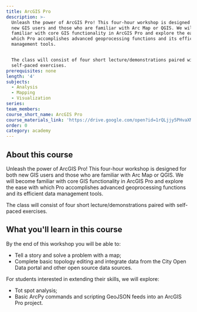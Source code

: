 ```yaml
---
title: ArcGIS Pro
description: >-
  Unleash the power of ArcGIS Pro! This four-hour workshop is designed for both
  new GIS users and those who are familiar with Arc Map or QGIS. We will become
  familiar with core GIS functionality in ArcGIS Pro and explore the ease with
  which Pro accomplishes advanced geoprocessing functions and its efficient data
  management tools.


  The class will consist of four short lecture/demonstrations paired with
  self-paced exercises.
prerequisites: none
length: '4'
subjects:
  - Analysis
  - Mapping
  - Visualization
series:
team_members:
course_short_name: ArcGIS Pro
course_materials_link: 'https://drive.google.com/open?id=1rQLjjy5PHvaXM95qJcxc2Xzr6qDfIYfI'
order: 0
category: academy
---
```


## About this course

Unleash the power of ArcGIS Pro\! This four-hour workshop is designed for both new GIS users and those who are familiar with Arc Map or QGIS. We will become familiar with core GIS functionality in ArcGIS Pro and explore the ease with which Pro accomplishes advanced geoprocessing functions and its efficient data management tools.

The class will consist of four short lecture/demonstrations paired with self-paced exercises.

## What you'll learn in this course

By the end of this workshop you will be able to:

* Tell a story and solve a problem with a map;
* Complete basic topology editing and integrate data from the City Open Data portal and other open source data sources.

For students interested in extending their skills, we will explore:

* Tot spot analysis;
* Basic ArcPy commands and scripting GeoJSON feeds into an ArcGIS Pro project.